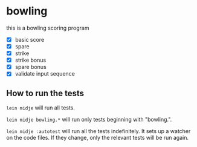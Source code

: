 # bowling

this is a bowling scoring program
- [x] basic score
- [x] spare
- [x] strike
- [x] strike bonus
- [x] spare bonus
- [x] validate input sequence

## How to run the tests

`lein midje` will run all tests.

`lein midje bowling.*` will run only tests beginning with "bowling.".

`lein midje :autotest` will run all the tests indefinitely. It sets up a
watcher on the code files. If they change, only the relevant tests will be
run again.
